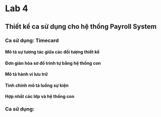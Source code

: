 # Lab 4
## Thiết kế ca sử dụng cho hệ thống Payroll System
### Ca sử dụng: Timecard
#### Mô tả sự tương tác giữa các đối tượng thiết kế
#### Đơn giản hóa sơ đồ trình tự bằng hệ thống con
#### Mô tả hành vi lưu trữ
#### Tinh chỉnh mô tả luồng sự kiện
#### Hợp nhất các lớp và hệ thống con
### Ca sử dụng: 
